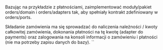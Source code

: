 Bazując na przykładzie z płatnościami, zaimplementować moduły/pakiet orders/domain i orders/adapters tak,
aby spełniały kontrakt zdefiniowany w orders/ports. 

Składanie zamówienia ma się sprowadzać do naliczenia należności / kwoty całkowitej zamówienia, 
dokonania płatności na tę kwotę (adapter do payments) oraz zalogowania na konsoli 
informacji o zamówieniu i płatności (nie ma potrzeby zapisu danych do bazy).
``
